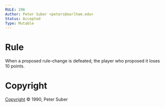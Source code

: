```yaml
---
RULE: 206
Author: Peter Suber <peters@earlham.edu>
Status: Accepted
Type: Mutable
---
```


# Rule

When a proposed rule-change is defeated, the player who proposed it loses 10 points.

# Copyright

[Copyright](http://legacy.earlham.edu/~peters/copyrite.htm) © 1990, Peter Suber
